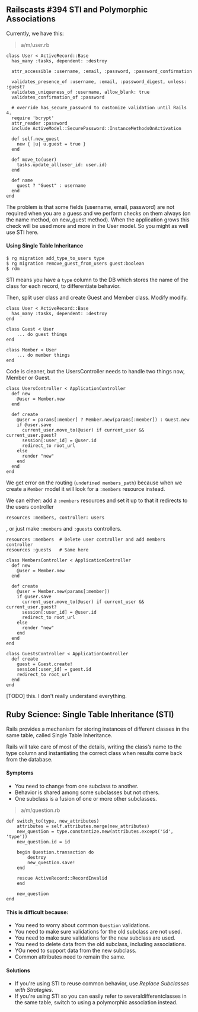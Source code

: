 ## Railscasts #394 STI and Polymorphic Associations

Currently, we have this:

> a/m/user.rb

    class User < ActiveRecord::Base
      has_many :tasks, dependent: :destroy

      attr_accessible :username, :email, :password, :password_confirmation

      validates_presence_of :username, :email, :password_digest, unless: :guest?
      validates_uniqueness_of :username, allow_blank: true
      validates_confirmation_of :password

      # override has_secure_password to customize validation until Rails 4.
      require 'bcrypt'
      attr_reader :password
      include ActiveModel::SecurePassword::InstanceMethodsOnActivation
      
      def self.new_guest
        new { |u| u.guest = true }
      end
      
      def move_to(user)
        tasks.update_all(user_id: user.id)
      end
      
      def name
        guest ? "Guest" : username
      end
    end

The problem is that some fields (username, email, password) are not required when you are a guess and we perform checks on them always (on the name method, on new_guest method). When the application grows this check will be used more and more in the User model. So you might as well use STI here.

#### Using Single Table Inheritance

    $ rg migration add_type_to_users type
    $ rg migration remove_guest_from_users guest:boolean
    $ rdm

STI means you have a `type` column to the DB which stores the name of the class for each record, to differentiate behavior.

Then, split user class and create Guest and Member class. Modify modify.

    class User < ActiveRecord::Base
      has_many :tasks, dependent: :destroy
    end

    class Guest < User
        ... do guest things
    end

    class Member < User
        ... do member things
    end

Code is cleaner, but the UsersController needs to handle two things now, Member or Guest.

    class UsersController < ApplicationController
      def new
        @user = Member.new
      end

      def create
        @user = params[:member] ? Member.new(params[:member]) : Guest.new
        if @user.save
          current_user.move_to(@user) if current_user && current_user.guest?
          session[:user_id] = @user.id
          redirect_to root_url
        else
          render "new"
        end
      end
    end

We get error on the routing (`undefined members_path`) because when we create a `Member` model it will look for a `:members` resource instead. 

We can either: add a `:members` resources and set it up to that it redirects to the users controller
  
    resources :members, controller: users

, or just make `:members` and `:guests` controllers.

    resources :members  # Delete user controller and add members controller
    resources :guests   # Same here

    class MembersController < ApplicationController
      def new
        @user = Member.new
      end

      def create
        @user = Member.new(params[:member])
        if @user.save
          current_user.move_to(@user) if current_user && current_user.guest?
          session[:user_id] = @user.id
          redirect_to root_url
        else
          render "new"
        end
      end
    end

    class GuestsController < ApplicationController
      def create
        guest = Guest.create!
        session[:user_id] = guest.id
        redirect_to root_url
      end
    end

[TODO] this. I don't really understand everything.

## Ruby Science: Single Table Inheritance (STI)

Rails provides a mechanism for storing instances of different classes in the same table, called Single Table Inheritance. 

Rails will take care of most of the details, writing the class’s name to the type column and instantiating the correct class when results come back from the database.

#### Symptoms
- You need to change from one subclass to another.
- Behavior is shared among some subclasses but not others.
- One subclass is a fusion of one or more other subclasses.

> a/m/question.rb

    def switch_to(type, new_attributes)
        attributes = self.attributes.merge(new_attributes)
        new_question = type.constantize.new(attributes.except('id', 'type')) 
        new_question.id = id
    
        begin Question.transaction do
            destroy
            new_question.save!
        end

        rescue ActiveRecord::RecordInvalid 
        end

        new_question
    end

#### This is difficult because:

- You need to worry about common `Question` validations.
- You need to make sure validations for the old subclass are not used.
- You need to make sure validations for the new subclass are used.
- You need to delete data from the old subclass, including associations.
- YOu need to support data from the new subclass.
- Common attributes need to remain the same.

#### Solutions
- If you're using STI to reuse common behavior, use *Replace Subclasses with Strategies*.
- If you're using STI so you can easily refer to severaldifferentclasses in the same table, switch to using a polymorphic association instead.
